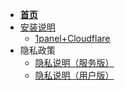 <!-- 侧边栏 -->
- [**首页**](README.md)
- [安装说明](/install/README.md)
  - [1panel+Cloudflare](/install/1panel+cloudflare.md)
- 隐私政策
    - [隐私说明（服务版）](/privacy/privacy.md)
    - [隐私说明（用户版）](/privacy/privacy-user.md)
